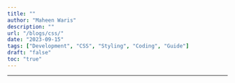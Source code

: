 ```yaml
---
title: ""
author: "Maheen Waris"
description: ""
url: "/blogs/css/"
date: "2023-09-15"
tags: ["Development", "CSS", "Styling", "Coding", "Guide"]
draft: "false"
toc: "true"
---
```




---